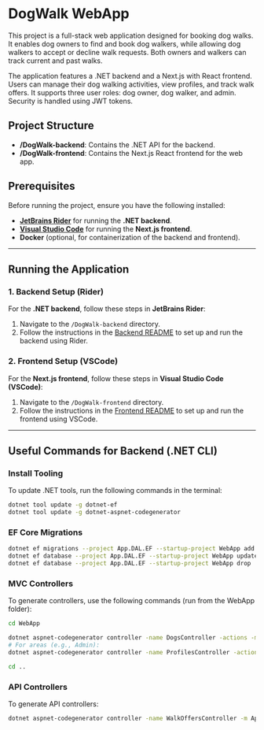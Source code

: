 # DogWalk WebApp

This project is a full-stack web application designed for booking dog walks. It enables dog owners to find and book dog walkers, while allowing dog walkers to accept or decline walk requests. Both owners and walkers can track current and past walks.

The application features a .NET backend and a Next.js with React frontend. Users can manage their dog walking activities, view profiles, and track walk offers. It supports three user roles: dog owner, dog walker, and admin. Security is handled using JWT tokens.

## Project Structure

- **/DogWalk-backend**: Contains the .NET API for the backend.
- **/DogWalk-frontend**: Contains the Next.js React frontend for the web app.

## Prerequisites

Before running the project, ensure you have the following installed:

- **[JetBrains Rider](https://www.jetbrains.com/rider/)** for running the **.NET backend**.
- **[Visual Studio Code](https://code.visualstudio.com/)** for running the **Next.js frontend**.
- **Docker** (optional, for containerization of the backend and frontend).

---

## Running the Application

### 1. Backend Setup (Rider)

For the **.NET backend**, follow these steps in **JetBrains Rider**:

1. Navigate to the `/DogWalk-backend` directory.
2. Follow the instructions in the [Backend README](./DogWalk-backend/README.md) to set up and run the backend using Rider.

### 2. Frontend Setup (VSCode)

For the **Next.js frontend**, follow these steps in **Visual Studio Code (VSCode)**:

1. Navigate to the `/DogWalk-frontend` directory.
2. Follow the instructions in the [Frontend README](./DogWalk-frontend/README.md) to set up and run the frontend using VSCode.

---

## Useful Commands for Backend (.NET CLI)

### Install Tooling
To update .NET tools, run the following commands in the terminal:

```bash
dotnet tool update -g dotnet-ef
dotnet tool update -g dotnet-aspnet-codegenerator
```

### EF Core Migrations 

```bash
dotnet ef migrations --project App.DAL.EF --startup-project WebApp add FOOBAR
dotnet ef database --project App.DAL.EF --startup-project WebApp update
dotnet ef database --project App.DAL.EF --startup-project WebApp drop
```

### MVC Controllers

To generate controllers, use the following commands (run from the WebApp folder):

```bash
cd WebApp

dotnet aspnet-codegenerator controller -name DogsController -actions -m App.Domain.Dog -dc AppDbContext -outDir Controllers --useDefaultLayout --useAsyncActions --referenceScriptLibraries -f
# For areas (e.g., Admin):
dotnet aspnet-codegenerator controller -name ProfilesController -actions -m App.Domain.Profile -dc AppDbContext -outDir Areas\Admin\Controllers --useDefaultLayout --useAsyncActions --referenceScriptLibraries -f

cd ..

```

### API Controllers

To generate API controllers:

```bash
dotnet aspnet-codegenerator controller -name WalkOffersController -m App.Domain.WalkOffer -dc AppDbContext -outDir ApiControllers -api --useAsyncActions -f

```
